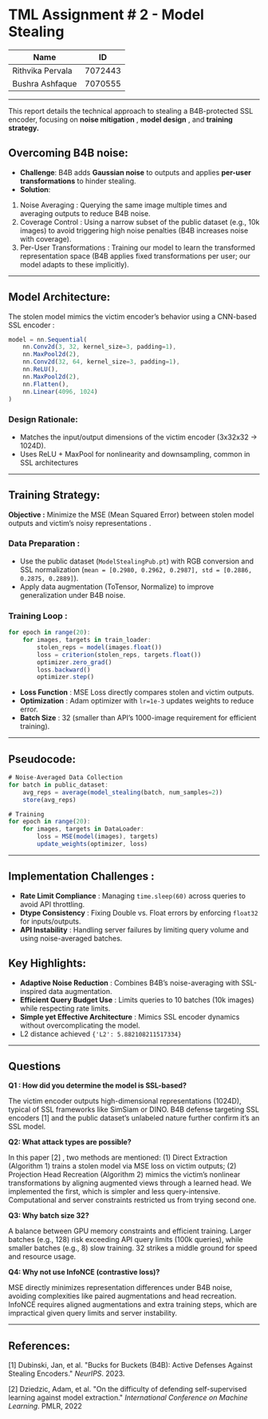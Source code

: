 # TML Assignment # 2 - Model Stealing

| Name | ID |
| --- | --- |
| Rithvika Pervala | 7072443 |
| Bushra Ashfaque | 7070555 |

---

This report details the technical approach to stealing a B4B-protected SSL encoder, focusing on **noise mitigation** , **model design** , and **training strategy.**

## Overcoming B4B noise:

- **Challenge**: B4B adds **Gaussian noise** to outputs and applies **per-user transformations** to hinder stealing.
- **Solution**:
1. Noise Averaging : Querying the same image multiple times and averaging outputs to reduce B4B noise.
2. Coverage Control : Using a narrow subset of the public dataset (e.g., 10k images) to avoid triggering high noise penalties (B4B increases noise with coverage). 
3. Per-User Transformations : Training our model to learn the transformed representation space (B4B applies fixed transformations per user; our model adapts to these implicitly).

---

## Model Architecture:

The stolen model mimics the victim encoder’s behavior using a CNN-based SSL encoder :

```jsx
model = nn.Sequential(
    nn.Conv2d(3, 32, kernel_size=3, padding=1), 
    nn.MaxPool2d(2), 
    nn.Conv2d(32, 64, kernel_size=3, padding=1),  
    nn.ReLU(),
    nn.MaxPool2d(2), 
    nn.Flatten(),      
    nn.Linear(4096, 1024)  
)
```

### Design Rationale:

- Matches the input/output dimensions of the victim encoder (3x32x32 → 1024D).
- Uses ReLU + MaxPool for nonlinearity and downsampling, common in SSL architectures

---

## Training Strategy:

**Objective :** Minimize the MSE (Mean Squared Error) between stolen model outputs and victim’s noisy representations .

### **Data Preparation :**

- Use the public dataset (`ModelStealingPub.pt`) with RGB conversion and SSL normalization (`mean = [0.2980, 0.2962, 0.2987], std = [0.2886, 0.2875, 0.2889]`).
- Apply data augmentation (ToTensor, Normalize) to improve generalization under B4B noise.

### **Training Loop** :

```jsx
for epoch in range(20):
    for images, targets in train_loader:
        stolen_reps = model(images.float())
        loss = criterion(stolen_reps, targets.float())
        optimizer.zero_grad()
        loss.backward()
        optimizer.step()
```

- **Loss Function** : MSE Loss directly compares stolen and victim outputs.
- **Optimization** : Adam optimizer with `lr=1e-3` updates weights to reduce error.
- **Batch Size** : 32 (smaller than API’s 1000-image requirement for efficient training).

---

## Pseudocode:

```jsx
# Noise-Averaged Data Collection
for batch in public_dataset:
    avg_reps = average(model_stealing(batch, num_samples=2))
    store(avg_reps)

# Training
for epoch in range(20):
    for images, targets in DataLoader:
        loss = MSE(model(images), targets)
        update_weights(optimizer, loss)
```

---

## Implementation Challenges :

- **Rate Limit Compliance** : Managing `time.sleep(60)` across queries to avoid API throttling.
- **Dtype Consistency** : Fixing Double vs. Float errors by enforcing `float32` for inputs/outputs.
- **API Instability** : Handling server failures by limiting query volume and using noise-averaged batches.

## Key Highlights:

- **Adaptive Noise Reduction** : Combines B4B’s noise-averaging with SSL-inspired data augmentation.
- **Efficient Query Budget Use** : Limits queries to 10 batches (10k images) while respecting rate limits.
- **Simple yet Effective Architecture** : Mimics SSL encoder dynamics without overcomplicating the model.
- L2 distance achieved `{'L2': 5.882108211517334}`

---

## Questions

**Q1 : How did you determine the model is SSL-based?** 

The victim encoder outputs high-dimensional representations (1024D), typical of SSL frameworks like SimSiam or DINO. B4B defense targeting SSL encoders [1] and the public dataset’s unlabeled nature further confirm it’s an SSL model.

**Q2: What attack types are possible?** 

In this paper [2] , two methods are mentioned: (1) Direct Extraction (Algorithm 1) trains a stolen model via MSE loss on victim outputs; (2) Projection Head Recreation (Algorithm 2) mimics the victim’s nonlinear transformations by aligning augmented views through a learned head. We implemented the first, which is simpler and less query-intensive. Computational and server constraints restricted us from trying second one. 

**Q3: Why batch size 32?** 

A balance between GPU memory constraints and efficient training. Larger batches (e.g., 128) risk exceeding API query limits (100k queries), while smaller batches (e.g., 8) slow training. 32 strikes a middle ground for speed and resource usage.  

**Q4: Why not use InfoNCE (contrastive loss)?** 

MSE directly minimizes representation differences under B4B noise, avoiding complexities like paired augmentations and head recreation. InfoNCE requires aligned augmentations and extra training steps, which are impractical given query limits and server instability. 

---

## References:

[1] Dubinski, Jan, et al. "Bucks for Buckets (B4B): Active Defenses Against Stealing Encoders." *NeurIPS*. 2023.

[2] Dziedzic, Adam, et al. "On the difficulty of defending self-supervised learning against model extraction." *International Conference on Machine Learning*. PMLR, 2022